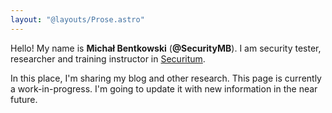```yaml
---
layout: "@layouts/Prose.astro"
---
```


Hello! My name is **Michał Bentkowski** (**@SecurityMB**). I am security tester, researcher and training instructor in [Securitum](https://securitum.pl).

In this place, I'm sharing my blog and other research. This page is currently a work-in-progress. I'm going to update it with new information in the near future.
